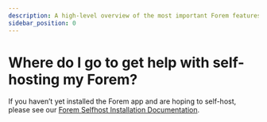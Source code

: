 ```yaml
---
description: A high-level overview of the most important Forem features.
sidebar_position: 0
---
```


# Where do I go to get help with self-hosting my Forem?

If you haven’t yet installed the Forem app and are hoping to self-host, please see our
[Forem Selfhost Installation Documentation](https://github.com/forem/selfhost-devel).
